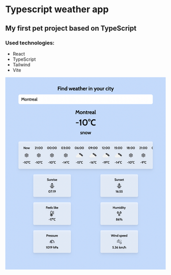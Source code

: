 # Typescript weather app

## My first pet project based on TypeScript

### Used technologies:

- React
- TypeScript
- Tailwind
- Vite

![App screenshot](./src/assets/screenshot.png)
